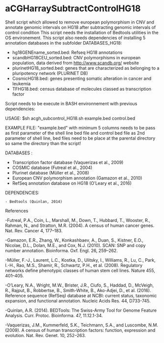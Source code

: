 # aCGHarraySubtractControlHG18
Shell script which allowed to remove european polymorphism in CNV and annotate genomic intervals on HG18 after subtracting genomic intervals of control condition
This script needs the installation of Bedtools utilities in the OS environement. This script also needs dependencies of installing 5 annotation databases in the subfolder DATABASES_HG18:

   - hg18GENEname_sorted.bed: Refseq HG18 annotations
   - scandbHG18CEU_sorted.bed: CNV polymorphisms in european population, data derived from http://www.scandb.org/ website
   - plurinetHG18_sorted.bed: genes that are characterized as belonging to a pluripotency network (PLURINET DB)
   - CosmicHG18.bed: genes presenting somatic alteration in cancer and leukemia
   - TFHG18.bed: census database of molecules classed as transcription factor

Script needs to be execute in BASH environnement with previous dependencies:

USAGE: 
    $sh acgh_subcontrol_HG18.sh example.bed control.bed

EXAMPLE FILE: "example.bed" with minimum 5 columns needs to be pass as first parameter of the shell line bed file and control bed file as 2nd parameter of shell line, bed files need to be place at the parental directory so same the directory than the script!

DATABASES :

   - Transcription factor database (Vaquerizas et al., 2009)
   - COSMIC database (Futreal et al., 2004)
   - Plurinet database (Müller et al., 2008)
   - European CNV polymorphism annotation (Gamazon et al., 2010)
   - RefSeq annotation database on HG18 (O’Leary et al., 2016)

DEPENDENCIES:

    - Bedtools (Quinlan, 2014)

References

-Futreal, P.A., Coin, L., Marshall, M., Down, T., Hubbard, T., Wooster, R., Rahman, N., and Stratton, M.R. (2004). A census of human cancer genes. Nat. Rev. Cancer 4, 177–183.

-Gamazon, E.R., Zhang, W., Konkashbaev, A., Duan, S., Kistner, E.O., Nicolae, D.L., Dolan, M.E., and Cox, N.J. (2010). SCAN: SNP and copy number annotation. Bioinforma. Oxf. Engl. 26, 259–262.

-Müller, F.-J., Laurent, L.C., Kostka, D., Ulitsky, I., Williams, R., Lu, C., Park, I.-H., Rao, M.S., Shamir, R., Schwartz, P.H., et al. (2008). Regulatory networks define phenotypic classes of human stem cell lines. Nature 455, 401–405.

-O’Leary, N.A., Wright, M.W., Brister, J.R., Ciufo, S., Haddad, D., McVeigh, R., Rajput, B., Robbertse, B., Smith-White, B., Ako-Adjei, D., et al. (2016). Reference sequence (RefSeq) database at NCBI: current status, taxonomic expansion, and functional annotation. Nucleic Acids Res. 44, D733-745.

-Quinlan, A.R. (2014). BEDTools: The Swiss-Army Tool for Genome Feature Analysis. Curr. Protoc. Bioinforma. 47, 11.12.1-34.

-Vaquerizas, J.M., Kummerfeld, S.K., Teichmann, S.A., and Luscombe, N.M. (2009). A census of human transcription factors: function, expression and evolution. Nat. Rev. Genet. 10, 252–263.
